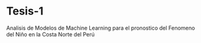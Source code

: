 # Tesis-1
 Analisis de Modelos de Machine Learning para el pronostico del Fenomeno del Niño en la Costa Norte del Perú
